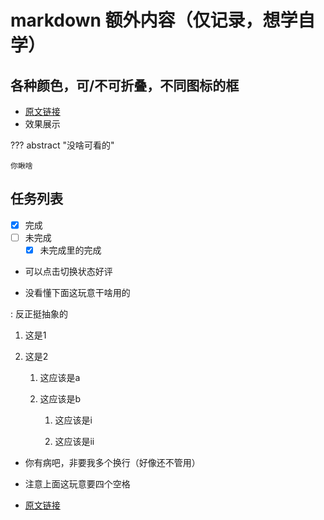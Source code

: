 # markdown 额外内容（仅记录，想学自学）

## 各种颜色，可/不可折叠，不同图标的框

- [原文链接](https://squidfunk.github.io/mkdocs-material/reference/admonitions/#inline-blocks-inline-end)
- 效果展示

??? abstract "没啥可看的"

    你瞅啥

## 任务列表

- [x] 完成
- [ ] 未完成
  * [x] 未完成里的完成

- 可以点击切换状态好评

- 没看懂下面这玩意干啥用的

:   反正挺抽象的

1. 这是1

2. 这是2

    1. 这应该是a
    
    2. 这应该是b

        1. 这应该是i
        
        2. 这应该是ii



- 你有病吧，非要我多个换行（好像还不管用）

- 注意上面这玩意要四个空格

- [原文链接](https://squidfunk.github.io/mkdocs-material/reference/lists/)